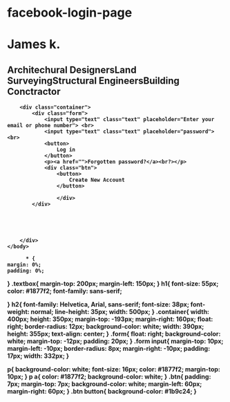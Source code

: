 # facebook-login-page


<!DOCTYPE html>
<html lang="en">
    <head>
        <meta charset="utf-8">
        <meta name="viewport" content="width=device=width, inital-scale=1.0">
        <title>Document</title>
        <link rel="stylesheet" href="jseeker.css">
    </head>
    <body>
        <div class="textbox">
        <h1>
            James k.
        </h1>
        <h2>
            Architechural Designers<b>Land Surveying<b>Structural Engineers<b>Building Conctractor
        </h2>
        </div>

        <div class="container">
            <div class="form">
                <input type="text" class="text" placeholder="Enter your email or phone number"> <br>
                <input type="text" class="text" placeholder="password"> <br>
                <button>
                    Log in
                </button>
                <p><a href="">Forgotten password?</a><br?></p>
                <div class="btn">
                    <button>
                        Create New Account
                    </button>    
                           
                    </div>
            </div>
            




        </div>
    </body>
</html>
          
          
          
          * {
    margin: 0%;
    padding: 0%;
}
.textbox{
    margin-top: 200px;
    margin-left: 150px;
}
h1{
    font-size: 55px;
    color: #1877f2;
    font-family: sans-serif;

}
 h2{
    font-family: Helvetica, Arial, sans-serif;
    font-size: 38px;
    font-weight: normal;
    line-height: 35px;
    width: 500px;
}
.container{
    width: 400px;
    height: 350px;
    margin-top: -193px;
    margin-right: 160px;
    float: right;
    border-radius: 12px;
    background-color: white;
    width: 390px;
    height: 355px;
    text-align: center;
}
.form{
    float: right;
    background-color: white;
    margin-top: -12px;
    padding: 20px;
}
.form input{
    margin-top: 10px;
    margin-left: -10px;
    border-radius: 8px;
    margin-right: -10px;
    padding: 17px;
    width: 332px;
}

p{
    background-color: white;
    font-size: 16px;
    color: #1877f2;
    margin-top: 10px;
}
p  a{
    color: #1877f2;
    background-color: white;
}
.btn{
    padding: 7px;
    margin-top: 7px;
    background-color: white;
    margin-left: 60px;
    margin-right: 60px;
}
.btn button{
    background-color: #1b9c24;
}
